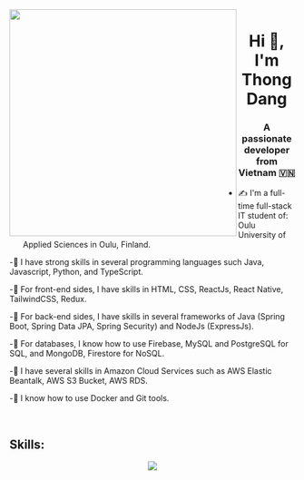 <img align="left" width="400" src="https://github.githubassets.com/images/modules/profile/profile-first-repo.svg">
<h1 align="center">Hi 👋, I'm Thong Dang </h1>
<p align="center">
  <h3 align="center">A passionate developer from Vietnam 🇻🇳 </h3>
</p>


- ✍ I'm a full-time full-stack IT student of: Oulu University of Applied Sciences in Oulu, Finland.

-🌱 I have strong skills in several programming languages such Java, Javascript, Python, and TypeScript.

-🌱 For front-end sides, I have skills in HTML, CSS, ReactJs, React Native, TailwindCSS, Redux.

-🌱 For back-end sides, I have skills in several frameworks of Java (Spring Boot, Spring Data JPA, Spring Security) and NodeJs (ExpressJs).

-🌱 For databases, I know how to use Firebase, MySQL and PostgreSQL for SQL, and MongoDB, Firestore for NoSQL.

-🌱 I have several skills in Amazon Cloud Services such as AWS Elastic Beantalk, AWS S3 Bucket, AWS RDS.

-🌱 I know how to use Docker and Git tools.


<br />


## Skills:
<p align="center">

   <img src="https://skillicons.dev/icons?i=ts,py, js, java, react, redux, html, css, vscode, idea, aws, express, nodejs, firebase, spring, mysql, postgres, mongodb, docker, git, github" />
  
</p>
